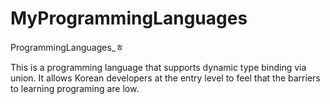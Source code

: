# MyProgrammingLanguages
ProgrammingLanguages_ㅎ

This is a programming language that supports dynamic type binding via union.
It allows Korean developers at the entry level to feel that the barriers to learning programing are low.
